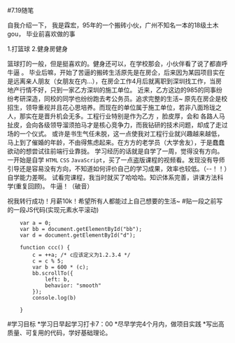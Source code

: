 #7.19随笔

自我介绍一下，
我是霖宏，95年的一个搬砖小伙，广州不知名一本的18级土木gou，
毕业前喜欢做的事

1.打篮球
2.健身房健身

篮球打的一般，但是挺喜欢的。健身还可以，在学校那会，小伙伴看了说了都直呼牛逼 。
毕业后嘛，开始了苦逼的搬砖生活原先是在房企，后来因为某园项目实在是远离亲人朋友（女朋友在内...），在房企工作4月后就离职到深圳找工作，当房地产行情不好，只到一家乙方深圳的施工单位。
近来，乙方这边的985的同事纷纷考研深造，同校的同学也纷纷跑去考公务员。追求完整的生活~
原先在房企是校招生，领导重视并且花心思培养。而现在的单位属于施工单位，若非八面玲珑之人，那实在是晋升机会无多。工程行业特别是作为乙方 ，脸皮厚，会和 各路人马扯皮，会向各级领导溜须拍马才是核心竞争力，而我钻研的技术问题，却成了走过场的一个仪式。
或许是书生气任未脱，这一点使我对工程行业就兴趣越来越低，马上到了催婚的年龄，不由得焦虑起来。在方方的老学员（大学舍友），于是蠢蠢欲动的想尝试往前端行业靠拢。
学习经历的话就是自学了一周，觉得没有方向。
一开始是自学 `HTML` `CSS` `JavaScript`，买了一点盗版课程的视频看。发现没有导师引导还是容易没有方向，不知道如何评价自己的学习成果，效率也较低。（--！！）自学能力差啊。
试看完课程，我当时就买了哈哈哈。知识体系完善，讲课方法科学(重复回顾)。
牛逼！（破音）

祝我转行成功！月薪10k！希望所有人都能过上自己想要的生活~
#贴一段之前写的一段JS代码(实现元素水平滚动)
```
    var a = 0;
    var bb = document.getElementById("bb");
    var d = document.getElementById("d");

    function ccc() {
        c = ++a; /* c应该定义为1.2.3.4 */
        c = c % 5;
        var b = 600 * (c);
        bb.scrollTo({
            left: b,
            behavior: "smooth"
        });
        console.log(b)
    
    }
```
#学习目标
*学习日早起学习打卡7：00
*尽早学完4个月内，做项目实践
*写出高质量、可复用的代码，学好基础理论。